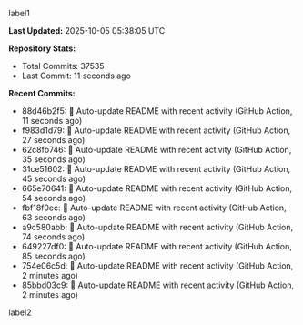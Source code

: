 
label1 
<!-- ACTIVITY_START -->
**Last Updated:** 2025-10-05 05:38:05 UTC

**Repository Stats:**
- Total Commits: 37535
- Last Commit: 11 seconds ago

**Recent Commits:**
- 88d46b2f5: 🤖 Auto-update README with recent activity (GitHub Action, 11 seconds ago)
- f983d1d79: 🤖 Auto-update README with recent activity (GitHub Action, 27 seconds ago)
- 62c8fb746: 🤖 Auto-update README with recent activity (GitHub Action, 35 seconds ago)
- 31ce51602: 🤖 Auto-update README with recent activity (GitHub Action, 45 seconds ago)
- 665e70641: 🤖 Auto-update README with recent activity (GitHub Action, 54 seconds ago)
- fbf18f0ec: 🤖 Auto-update README with recent activity (GitHub Action, 63 seconds ago)
- a9c580abb: 🤖 Auto-update README with recent activity (GitHub Action, 74 seconds ago)
- 649227df0: 🤖 Auto-update README with recent activity (GitHub Action, 85 seconds ago)
- 754e06c5d: 🤖 Auto-update README with recent activity (GitHub Action, 2 minutes ago)
- 85bbd03c9: 🤖 Auto-update README with recent activity (GitHub Action, 2 minutes ago)
<!-- ACTIVITY_END -->

label2
